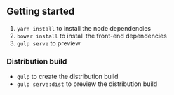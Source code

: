 ## Getting started
1. `yarn install` to install the node dependencies
2. `bower install` to install the front-end dependencies
3. `gulp serve` to preview


### Distribution build
* `gulp` to create the distribution build
* `gulp serve:dist` to preview the distribution build
